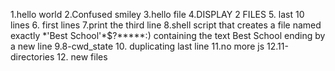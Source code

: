 1.hello world
2.Confused smiley
3.hello file
4.DISPLAY 2 FILES
5. last 10 lines
6. first lines
7.print the third line
8.shell script that creates a file named exactly \*\'Best School\'\*$\?\*\*\*\*\*:) containing the text Best School ending by a new line
9.8-cwd_state
10. duplicating last line
11.no more js
12.11-directories
12. new files
